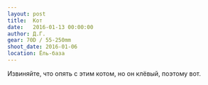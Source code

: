 ```yaml
---
layout: post
title:  Кот
date:   2016-01-13 00:00:00
author: Д.Г.
gear: 70D / 55-250mm
shoot_date: 2016-01-06
location: Ёль-база
---
```


Извиняйте, что опять с этим котом, но он клёвый, поэтому вот.
